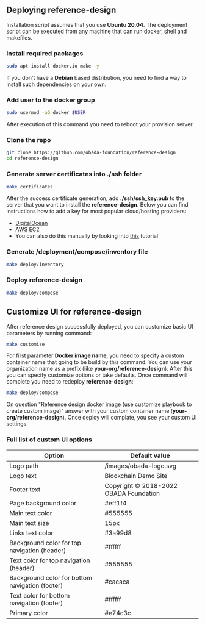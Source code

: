 ## Deploying reference-design

Installation script assumes that you use **Ubuntu 20.04**. The deployment script can be executed from any machine that can run docker, shell and makefiles.

### Install required packages

```bash
sudo apt install docker.io make -y
```

If you don't have a **Debian** based distribution, you need to find a way to install such dependencies on your own.

### Add user to the docker group

```bash
sudo usermod -aG docker $USER
```

After execution of this command you need to reboot your provision server.

### Clone the repo

```bash
git clone https://github.com/obada-foundation/reference-design
cd reference-design
```

### Generate server certificates into **./ssh** folder

```bash
make certificates
```
After the success certificate generation, add **./ssh/ssh_key.pub** to the server that you want to install the **reference-design**. Below you can find instructions how to add a key for most popular cloud/hosting providers:

- [DigitalOcean](https://docs.digitalocean.com/products/droplets/how-to/add-ssh-keys/to-account/)
- [AWS EC2](https://docs.aws.amazon.com/AWSEC2/latest/UserGuide/ec2-key-pairs.html)
- You can also do this manually by looking into [this](https://linuxhandbook.com/add-ssh-public-key-to-server/) tutorial

### Generate **/deployment/compose/inventory** file

```bash
make deploy/inventory
```

### Deploy reference-design

```bash
make deploy/compose
```

## Customize UI for reference-design

After reference design successfully deployed, you can customize basic UI parameters by running command:

```sh
make customize
```

For first parameter **Docker image name**, you need to specify a custom container name that going to be build by this command. You can use your organization name as a prefix (like **your-org/reference-design**). After this you can specify customize options or take defaults. Once command will complete you need to redeploy **reference-design**:

```sh
make deploy/compose
```

On question "Reference design docker image (use customize playbook to create custom image)" answer with your custom container name (**your-org/reference-design**). Once deploy will complate, you see your custom UI settings.

### Full list of custom UI options
| Option  | Default value |
| ------------- | ------------- |
| Logo path | /images/obada-logo.svg |
| Logo text | Blockchain Demo Site |
| Footer text | Copyright © 2018-2022 OBADA Foundation |
| Page background color | #eff1f4 |
| Main text color | #555555 | 
| Main text size | 15px | 
| Links text color | #3a99d8 | 
| Background color for top navigation (header) | #ffffff | 
| Text color for top navigation (header) | #555555 | 
| Background color for bottom navigation (footer) | #cacaca | 
| Text color for bottom navigation (footer) | #ffffff | 
| Primary color | #e74c3c |

